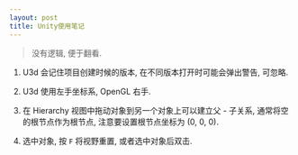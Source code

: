 ```yaml
---
layout: post
title: Unity使用笔记
---
```


> 没有逻辑, 便于翻看.

1. U3d 会记住项目创建时候的版本, 在不同版本打开时可能会弹出警告, 可忽略.

2. U3d 使用左手坐标系, OpenGL 右手.

3. 在 Hierarchy 视图中拖动对象到另一个对象上可以建立父 - 子关系, 通常将空的根节点作为根节点, 注意要设置根节点坐标为 (0, 0, 0).

4. 选中对象, 按 `F` 将视野重置, 或者选中对象后双击.


